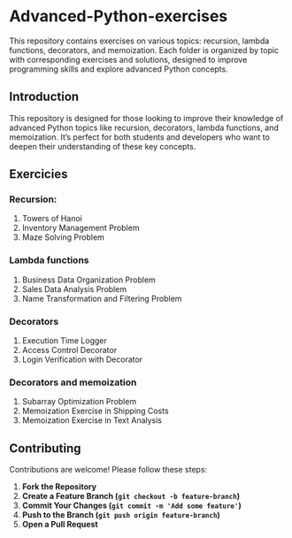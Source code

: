 # Advanced-Python-exercises
This repository contains exercises on various topics: recursion, lambda functions, decorators, and memoization. Each folder is organized by topic with corresponding exercises and solutions, designed to improve programming skills and explore advanced Python concepts.

## Introduction
This repository is designed for those looking to improve their knowledge of advanced Python topics like recursion, decorators, lambda functions, and memoization. It’s perfect for both students and developers who want to deepen their understanding of these key concepts.

## Exercicies
### Recursion:
1. Towers of Hanoi
2. Inventory Management Problem
3. Maze Solving Problem

### Lambda functions
1. Business Data Organization Problem
2. Sales Data Analysis Problem
3. Name Transformation and Filtering Problem

### Decorators
1. Execution Time Logger
2. Access Control Decorator
3. Login Verification with Decorator

### Decorators and memoization
1. Subarray Optimization Problem
2. Memoization Exercise in Shipping Costs
3. Memoization Exercise in Text Analysis

## Contributing
Contributions are welcome! Please follow these steps:
1. **Fork the Repository**
2. **Create a Feature Branch (`git checkout -b feature-branch`)**
3. **Commit Your Changes (`git commit -m 'Add some feature'`)**
4. **Push to the Branch (`git push origin feature-branch`)**
5. **Open a Pull Request**
